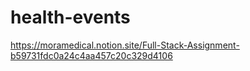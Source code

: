 # health-events

https://moramedical.notion.site/Full-Stack-Assignment-b59731fdc0a24c4aa457c20c329d4106